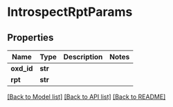# IntrospectRptParams

## Properties
Name | Type | Description | Notes
------------ | ------------- | ------------- | -------------
**oxd_id** | **str** |  | 
**rpt** | **str** |  | 

[[Back to Model list]](../README.md#documentation-for-models) [[Back to API list]](../README.md#documentation-for-api-endpoints) [[Back to README]](../README.md)

